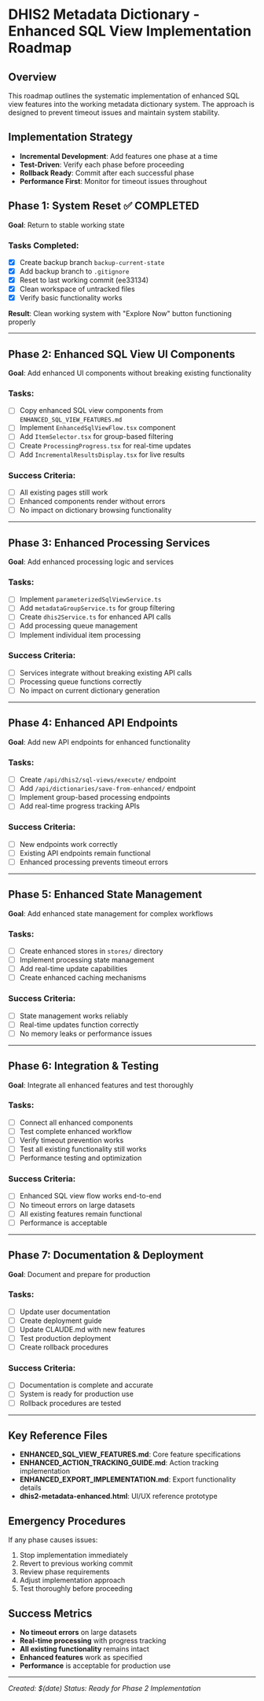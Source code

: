 # DHIS2 Metadata Dictionary - Enhanced SQL View Implementation Roadmap

## Overview
This roadmap outlines the systematic implementation of enhanced SQL view features into the working metadata dictionary system. The approach is designed to prevent timeout issues and maintain system stability.

## Implementation Strategy
- **Incremental Development**: Add features one phase at a time
- **Test-Driven**: Verify each phase before proceeding
- **Rollback Ready**: Commit after each successful phase
- **Performance First**: Monitor for timeout issues throughout

## Phase 1: System Reset ✅ COMPLETED
**Goal**: Return to stable working state

### Tasks Completed:
- [x] Create backup branch `backup-current-state`
- [x] Add backup branch to `.gitignore`
- [x] Reset to last working commit (ee33134)
- [x] Clean workspace of untracked files
- [x] Verify basic functionality works

**Result**: Clean working system with "Explore Now" button functioning properly

---

## Phase 2: Enhanced SQL View UI Components
**Goal**: Add enhanced UI components without breaking existing functionality

### Tasks:
- [ ] Copy enhanced SQL view components from `ENHANCED_SQL_VIEW_FEATURES.md`
- [ ] Implement `EnhancedSqlViewFlow.tsx` component
- [ ] Add `ItemSelector.tsx` for group-based filtering
- [ ] Create `ProcessingProgress.tsx` for real-time updates
- [ ] Add `IncrementalResultsDisplay.tsx` for live results

### Success Criteria:
- [ ] All existing pages still work
- [ ] Enhanced components render without errors
- [ ] No impact on dictionary browsing functionality

---

## Phase 3: Enhanced Processing Services
**Goal**: Add enhanced processing logic and services

### Tasks:
- [ ] Implement `parameterizedSqlViewService.ts`
- [ ] Add `metadataGroupService.ts` for group filtering
- [ ] Create `dhis2Service.ts` for enhanced API calls
- [ ] Add processing queue management
- [ ] Implement individual item processing

### Success Criteria:
- [ ] Services integrate without breaking existing API calls
- [ ] Processing queue functions correctly
- [ ] No impact on current dictionary generation

---

## Phase 4: Enhanced API Endpoints
**Goal**: Add new API endpoints for enhanced functionality

### Tasks:
- [ ] Create `/api/dhis2/sql-views/execute/` endpoint
- [ ] Add `/api/dictionaries/save-from-enhanced/` endpoint
- [ ] Implement group-based processing endpoints
- [ ] Add real-time progress tracking APIs

### Success Criteria:
- [ ] New endpoints work correctly
- [ ] Existing API endpoints remain functional
- [ ] Enhanced processing prevents timeout errors

---

## Phase 5: Enhanced State Management
**Goal**: Add enhanced state management for complex workflows

### Tasks:
- [ ] Create enhanced stores in `stores/` directory
- [ ] Implement processing state management
- [ ] Add real-time update capabilities
- [ ] Create enhanced caching mechanisms

### Success Criteria:
- [ ] State management works reliably
- [ ] Real-time updates function correctly
- [ ] No memory leaks or performance issues

---

## Phase 6: Integration & Testing
**Goal**: Integrate all enhanced features and test thoroughly

### Tasks:
- [ ] Connect all enhanced components
- [ ] Test complete enhanced workflow
- [ ] Verify timeout prevention works
- [ ] Test all existing functionality still works
- [ ] Performance testing and optimization

### Success Criteria:
- [ ] Enhanced SQL view flow works end-to-end
- [ ] No timeout errors on large datasets
- [ ] All existing features remain functional
- [ ] Performance is acceptable

---

## Phase 7: Documentation & Deployment
**Goal**: Document and prepare for production

### Tasks:
- [ ] Update user documentation
- [ ] Create deployment guide
- [ ] Update CLAUDE.md with new features
- [ ] Test production deployment
- [ ] Create rollback procedures

### Success Criteria:
- [ ] Documentation is complete and accurate
- [ ] System is ready for production use
- [ ] Rollback procedures are tested

---

## Key Reference Files
- **ENHANCED_SQL_VIEW_FEATURES.md**: Core feature specifications
- **ENHANCED_ACTION_TRACKING_GUIDE.md**: Action tracking implementation
- **ENHANCED_EXPORT_IMPLEMENTATION.md**: Export functionality details
- **dhis2-metadata-enhanced.html**: UI/UX reference prototype

## Emergency Procedures
If any phase causes issues:
1. Stop implementation immediately
2. Revert to previous working commit
3. Review phase requirements
4. Adjust implementation approach
5. Test thoroughly before proceeding

## Success Metrics
- **No timeout errors** on large datasets
- **Real-time processing** with progress tracking
- **All existing functionality** remains intact
- **Enhanced features** work as specified
- **Performance** is acceptable for production use

---

*Created: $(date)*
*Status: Ready for Phase 2 Implementation*